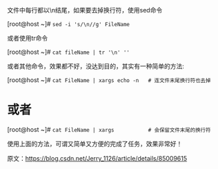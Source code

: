 文件中每行都以\n结尾，如果要去掉换行符，使用sed命令

[root@host ~]# ``` sed -i 's/\n//g' FileName ```

或者使用tr命令

[root@host ~]# ```cat fileName | tr '\n' ''```

或者其他命令，效果都不好，没达到目的，其实有一种简单的方法:

[root@host ~]# ```cat FileName | xargs echo -n   # 连文件末尾换行符也去掉```
 
# 或者
 
[root@host ~]# ```cat FileName | xargs           # 会保留文件末尾的换行符```

使用上面的方法，可谓又简单又方便的完成了任务，效果非常好！

原文：https://blog.csdn.net/Jerry_1126/article/details/85009615
